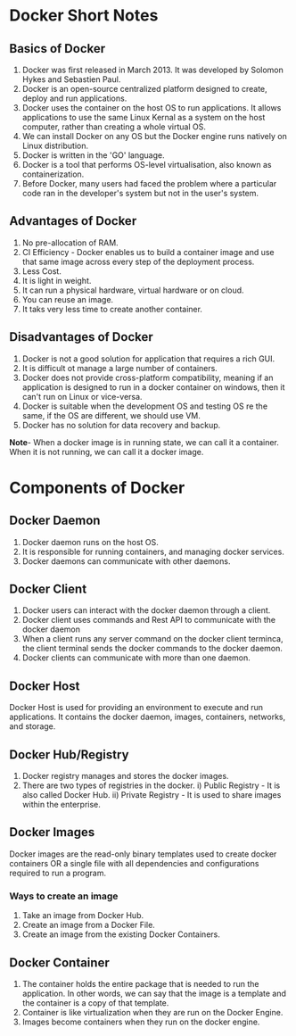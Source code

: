 # Docker Short Notes
  
## Basics of Docker 

1. Docker was first released in March 2013. It was developed by Solomon Hykes and Sebastien Paul.
2. Docker is an open-source centralized platform designed to create, deploy and run applications.
3. Docker uses the container on the host OS to run applications. It allows applications to use the same Linux Kernal as a system on the host computer, 
rather than creating a whole virtual OS.
4. We can install Docker on any OS but the Docker engine runs natively on Linux distribution.
5. Docker is written in the 'GO' language.
6. Docker is a tool that performs OS-level virtualisation, also known as containerization.
7. Before Docker, many users had faced the problem where a particular code ran in the developer's system but not in the user's system.

## Advantages of Docker

1. No pre-allocation of RAM.
2. CI Efficiency - Docker enables us to build a container image and use that same image across every step of the deployment process.
3. Less Cost.
4. It is light in weight.
5. It can run a physical hardware, virtual hardware or on cloud.  
6. You can reuse an image.
7. It taks very less time to create another container.

## Disadvantages of Docker

1. Docker is not a good solution for application that requires a rich GUI.
2. It is difficult ot manage a large number of containers.
3. Docker does not provide cross-platform compatibility, meaning if an application is designed to run in a docker container on windows, then it can't run on Linux or vice-versa.
4. Docker is suitable when the development OS and testing OS re the same, if the OS are different, we should use VM.
5. Docker has no solution for data recovery and backup.

**Note**- When a docker image is in running state, we can call it a container. When it is not running, we can call it a docker image.


# Components of Docker 
## Docker Daemon 

1. Docker daemon runs on the host OS.
2. It is responsible for running containers, and managing docker services.
3. Docker daemons can communicate with other daemons.

## Docker Client

1. Docker users can interact with the docker daemon through a client. 
2. Docker client uses commands and Rest API to communicate with the docker daemon
3. When a client runs any server command on the docker client terminca, the client terminal sends the docker commands to the docker daemon.
4. Docker clients can communicate with more than one daemon.

## Docker Host

Docker Host is used for providing an environment to execute and run applications. It contains the docker daemon, images, containers, networks, and storage.

## Docker Hub/Registry
1. Docker registry manages and stores the docker images.
2. There are two types of registries in the docker.
i) Public Registry - It is also called Docker Hub.
ii) Private Registry - It is used to share images within the enterprise.

## Docker Images

Docker images are the read-only binary templates used to create docker containers OR a single file with all dependencies and configurations required to run a program.

### Ways to create an image

1. Take an image from Docker Hub.
2. Create an image from a Docker File.
3. Create an image from the existing Docker Containers.

## Docker Container

1. The container holds the entire package that is needed to run the application. In other words, we can say that the image is a template and the container is a copy of that template.
2. Container is like virtualization when they are run on the Docker Engine.
3. Images become containers when they run on the docker engine.


